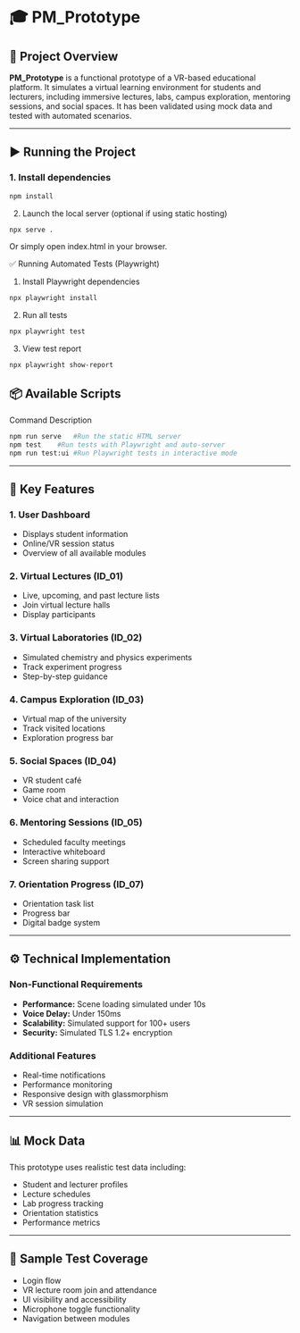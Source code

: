 # 🎓 PM_Prototype

## 📌 Project Overview

**PM_Prototype** is a functional prototype of a VR-based educational platform. It simulates a virtual learning environment for students and lecturers, including immersive lectures, labs, campus exploration, mentoring sessions, and social spaces. It has been validated using mock data and tested with automated scenarios.

---

## ▶️ Running the Project

### 1. Install dependencies
```bash
npm install
```
2. Launch the local server (optional if using static hosting)
```bash
npx serve .
```
Or simply open index.html in your browser.

✅ Running Automated Tests (Playwright)
1. Install Playwright dependencies
```bash
npx playwright install
```
2. Run all tests
```bash
npx playwright test
```
3. View test report
```bash
npx playwright show-report
```

## 📦 Available Scripts
Command	Description
```bash
npm run serve	#Run the static HTML server
npm test	#Run tests with Playwright and auto-server
npm run test:ui	#Run Playwright tests in interactive mode
```

---

## 🧩 Key Features

### 1. User Dashboard
- Displays student information
- Online/VR session status
- Overview of all available modules

### 2. Virtual Lectures (ID_01)
- Live, upcoming, and past lecture lists
- Join virtual lecture halls
- Display participants

### 3. Virtual Laboratories (ID_02)
- Simulated chemistry and physics experiments
- Track experiment progress
- Step-by-step guidance

### 4. Campus Exploration (ID_03)
- Virtual map of the university
- Track visited locations
- Exploration progress bar

### 5. Social Spaces (ID_04)
- VR student café
- Game room
- Voice chat and interaction

### 6. Mentoring Sessions (ID_05)
- Scheduled faculty meetings
- Interactive whiteboard
- Screen sharing support

### 7. Orientation Progress (ID_07)
- Orientation task list
- Progress bar
- Digital badge system

---

## ⚙️ Technical Implementation

### Non-Functional Requirements
- **Performance:** Scene loading simulated under 10s
- **Voice Delay:** Under 150ms
- **Scalability:** Simulated support for 100+ users
- **Security:** Simulated TLS 1.2+ encryption

### Additional Features
- Real-time notifications
- Performance monitoring
- Responsive design with glassmorphism
- VR session simulation

---

## 📊 Mock Data
This prototype uses realistic test data including:
- Student and lecturer profiles
- Lecture schedules
- Lab progress tracking
- Orientation statistics
- Performance metrics

---

## 🧪 Sample Test Coverage
- Login flow
- VR lecture room join and attendance
- UI visibility and accessibility
- Microphone toggle functionality
- Navigation between modules

